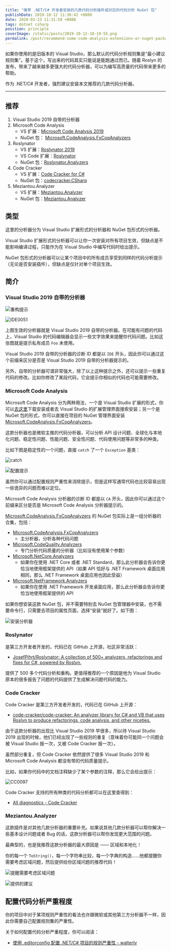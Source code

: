 ```yaml
---
title: "推荐 .NET/C# 开发者安装的几款代码分析插件或对应的代码分析 NuGet 包"
publishDate: 2019-10-12 11:36:42 +0800
date: 2020-03-23 11:31:59 +0800
tags: dotnet csharp
position: principle
coverImage: /static/posts/2019-10-12-10-19-55.png
permalink: /post/recommend-some-code-analysis-extensions-or-nuget-packages.html
---
```


如果你使用的是旧版本的 Visual Studio，那么默认的代码分析规则集是“最小建议规则集”。基于这个，写出来的代码其实只能说是能跑通过而已。随着 Roslyn 的发布，带来了越来越多更强大的代码分析器，可以为编写高质量的代码带来更多的帮助。

作为 .NET/C# 开发者，强烈建议安装本文推荐的几款代码分析器。

---

<div id="toc"></div>

## 推荐

1. Visual Studio 2019 自带的分析器
1. Microsoft Code Analysis
    - VS 扩展：[Microsoft Code Analysis 2019](https://marketplace.visualstudio.com/items?itemName=VisualStudioPlatformTeam.MicrosoftCodeAnalysis2019)
    - NuGet 包： [Microsoft.CodeAnalysis.FxCopAnalyzers](https://www.nuget.org/packages/Microsoft.CodeAnalysis.FxCopAnalyzers)
1. Roslynator
    - VS 扩展：[Roslynator 2019](https://marketplace.visualstudio.com/items?itemName=josefpihrt.Roslynator2019)
    - VS Code 扩展：[Roslynator](https://marketplace.visualstudio.com/items?itemName=josefpihrt-vscode.roslynator)
    - NuGet 包：[Roslynator.Analyzers](https://www.nuget.org/packages/Roslynator.Analyzers/)
1. Code Cracker
    - VS 扩展：[Code Cracker for C#](https://marketplace.visualstudio.com/items?itemName=GiovanniBassi-MVP.CodeCrackerforC)
    - NuGet 包：[codecracker.CSharp](https://www.nuget.org/packages/codecracker.CSharp/)
1. Meziantou.Analyzer
    - VS 扩展：[Meziantou.Analyzer](https://marketplace.visualstudio.com/items?itemName=Meziantou.Meziantou-Analyzer)
    - NuGet 包：[Meziantou.Analyzer](https://www.nuget.org/packages/Meziantou.Analyzer/)

## 类型

这里的分析器分为 Visual Studio 扩展形式的分析器和 NuGet 包形式的分析器。

Visual Studio 扩展形式的分析器可以让你一次安装对所有项目生效，但缺点是不能影响编译过程，只能作为在 Visual Studio 中编写代码时给出提示。

NuGet 包形式的分析器可以让某个项目中的所有成员享受到同样的代码分析提示（无论是否安装插件），但缺点是仅针对单个项目生效。

## 简介

### Visual Studio 2019 自带的分析器

![重构提示](/static/posts/2019-10-12-10-19-55.png)

![IDE0051](/static/posts/2019-10-12-10-20-39.png)

上图生效的分析器就是 Visual Studio 2019 自带的分析器。在可能有问题的代码上，Visual Studio 的代码编辑器会显示一些文字效果来提醒你代码问题。比如这张图就是提示私有成员 `Foo` 未使用。

Visual Studio 2019 自带的分析器的诊断 ID 都是以 `IDE` 开头，因此你可以通过这个前缀来区分是否是 Visual Studio 2019 自带的分析器提示的。

另外，自带的分析器可谓非常强大，除了以上这种提示之外，还可以提示一些重复代码的修改。比如你修改了某段代码，它会提示你相似的代码也可能需要修改。

### Microsoft Code Analysis

Microsoft Code Analysis 分为两种用法，一个是 Visual Studio 扩展的形式，你可以[去这里](https://marketplace.visualstudio.com/items?itemName=VisualStudioPlatformTeam.MicrosoftCodeAnalysis2019)下载安装或者去 Visual Studio 的扩展管理界面搜索安装；另一个是 NuGet 包的形式，你可以直接在项目的 NuGet 管理界面安装 [Microsoft.CodeAnalysis.FxCopAnalyzers](https://www.nuget.org/packages/Microsoft.CodeAnalysis.FxCopAnalyzers)。

这款分析器也是微软主推的代码分析器，可以分析 API 设计问题、全球化与本地化问题、稳定性问题、性能问题、安全性问题、代码使用问题等非常多的种类。

比如下图是稳定性的一个问题，直接 `catch` 了一个 `Exception` 基类：

![catch](/static/posts/2019-10-12-10-35-47.png)

![配置提示](/static/posts/2019-10-12-10-35-56.png)

虽然你可以通过配置规则严重性来消除提示，但是这样写通常代码也比较容易出现一些诡异的问题而难以定位。

Microsoft Code Analysis 分析器的诊断 ID 都是以 `CA` 开头，因此你可以通过这个前缀来区分是否是 Microsoft Code Analysis 分析器提示的。

[Microsoft.CodeAnalysis.FxCopAnalyzers](https://www.nuget.org/packages/Microsoft.CodeAnalysis.FxCopAnalyzers) 的 NuGet 包实际上是一组分析器的合集，包括：

- [Microsoft.CodeAnalysis.FxCopAnalyzers](https://www.nuget.org/packages/Microsoft.CodeAnalysis.FxCopAnalyzers)
    - 主分析器，分析各种代码问题
- [Microsoft.CodeQuality.Analyzers](https://www.nuget.org/packages/Microsoft.CodeQuality.Analyzers)
    - 专门分析代码质量的分析器（比如没有使用某个参数）
- [Microsoft.NetCore.Analyzers](https://www.nuget.org/packages/Microsoft.NetCore.Analyzers)
    - 如果你在使用 .NET Core 或者 .NET Standard，那么此分析器会告诉你更恰当地使用框架提供的 API（如果 API 恰好与 .NET Framework 桌面应用相同，那么 .NET Framework 桌面应用也因此受益）
- [Microsoft.NetFramework.Analyzers](https://www.nuget.org/packages/Microsoft.NetFramework.Analyzers)
    - 如果你在使用 .NET Framework 开发桌面应用，那么此分析器会告诉你更恰当地使用框架提供的 API

如果你想安装这款 NuGet 包，并不需要特别去 NuGet 包管理器中安装，也不需要命令行，只需要去项目的属性页面，选择“安装”就好了。如下图：

![安装分析器](/static/posts/2019-10-12-11-36-25.png)

### Roslynator

是第三方开发者开发的，代码已在 GitHub 上开源，社区非常活跃：

- [JosefPihrt/Roslynator: A collection of 500+ analyzers, refactorings and fixes for C#, powered by Roslyn.](https://github.com/JosefPihrt/Roslynator)

提供了 500 多个代码分析和重构。更值得推荐的一个原因是他为 Visual Studio 原本的很多报告了问题的代码提供了生成解决问题代码的能力。

### Code Cracker

Code Cracker 是第三方开发者开发的，代码已在 GitHub 上开源：

- [code-cracker/code-cracker: An analyzer library for C# and VB that uses Roslyn to produce refactorings, code analysis, and other niceties.](https://github.com/code-cracker/code-cracker)

由于这款分析器的出现比 Visual Studio 2019 早很多，所以待 Visual Studio 2019 出现的时候，他们已经出现了一些规则的重复（意味着你可能同一个问题会被 Visual Studio 报一次，又被 Code Cracker 报一次）。

虽然部分重复，但 Code Cracker 依然提供了很多 Visual Studio 2019 和 Microsoft Code Analysis 都没有带的代码质量提示。

比如，如果你代码中的文档注释缺少了某个参数的注释，那么它会给出提示：

![CC0097](/static/posts/2019-10-12-10-43-03.png)

Code Cracker 支持的所有种类的代码分析都可以在这里查得到：

- [All diagnostics - Code Cracker](http://code-cracker.github.io/diagnostics.html)

### Meziantou.Analyzer

这款插件是对其他几款分析器的重要补充。如果说其他几款分析器可以帮你解决一些基本设计问题或者 Bug 的话，这款分析器可以帮你发现更大范围的问题。

最典型的，也是我推荐这款分析器的最大原因是 —— 区域和本地化！

你的每一个 `ToString()`，每一个字符串比较，每一个字典的构造……他都提醒你需要考虑区域问题，然后提供给你区域问题的推荐代码！

![提醒需要考虑区域问题](/static/posts/2019-11-21-15-56-05.png)

![提供的建议](/static/posts/2019-11-21-15-56-20.png)

## 配置代码分析严重程度

你的项目中对于某项规则严重性的看法也许跟微软或其他第三方分析器不一样，因此你需要自己配置规则集的严重性。

关于如何配置代码分析严重程度，你可以阅读：

- [使用 .editorconfig 配置 .NET/C# 项目的规则严重性 - walterlv](/post/use-editor-config-file-to-config-diagnostic-severities)


